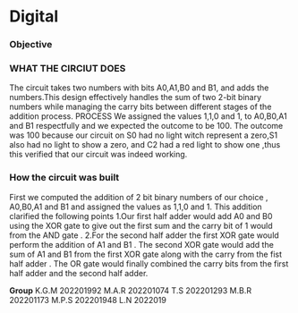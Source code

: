 # Digital

 ### Objective                                                                                                             

### WHAT THE CIRCIUT DOES
The circuit takes two numbers with bits A0,A1,B0 and B1, and adds the numbers.This  design effectively  handles the sum of two 2-bit binary numbers while managing the carry bits between different stages of the addition process.
PROCESS
We assigned the values 1,1,0 and 1, to  A0,B0,A1 and B1 respectfully  and we expected  the  outcome to be 100. The outcome was 100 because our circuit on S0 had no light witch represent a zero,S1 also had no light to show a zero, and C2 had a red light to show one ,thus this verified that our circuit was indeed working.

### How the circuit was built
First we computed the addition of 2 bit binary numbers of our choice , A0,B0,A1 and B1 and assigned the values as 1,1,0 and 1. This  addition clarified the following points 
1.Our first half adder would add A0 and B0 using the XOR gate   to give out the first sum  and the carry bit of  1 would from the AND gate .
2.For the second half  adder the first XOR gate would perform the addition of A1 and B1 . The second XOR gate would add the sum of A1 and B1 from the first XOR gate along with the carry from the fist half adder  . The OR gate would finally combined the carry bits from the first half adder and the second half adder. 

**Group**
K.G.M    202201992
M.A.R     202201074
T.S      202201293
M.B.R    202201173
M.P.S    202201948
L.N      2022019
